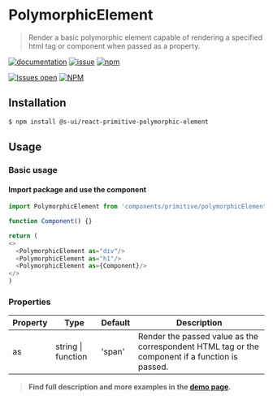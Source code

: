 # PolymorphicElement

> Render a basic polymorphic element capable of rendering a specified html tag or component when passed as a property.

[![documentation](https://img.shields.io/badge/read%20the%20doc-black?logo=readthedocs)](https://sui-components.vercel.app/workbench/primitive/polymorphicElement/)
[![issue](https://img.shields.io/badge/report%20a%20bug-black?logo=openbugbounty&logoColor=red)](https://github.com/SUI-Components/sui-components/issues/new?&projects=4&template=bug-report.yml&assignees=&template=report-a-bug.yml&title=🪲+&labels=bug,component,primitive,polymorphicElement)
[![npm](https://img.shields.io/npm/dt/%40s-ui/react-primitive-polymorphic-element?logo=npm&labelColor=black)](https://www.npmjs.com/package/@s-ui/react-primitive-polymorphic-element)

[![Issues open](https://img.shields.io/github/issues-search/SUI-Components/sui-components?query=is%3Aopen%20label%3Acomponent%20label%3ApolymorphicElement&logo=openbugbounty&logoColor=red&label=issues%20open&color=red)](https://github.com/SUI-Components/sui-components/issues?q=is%3Aopen+label%3Acomponent+label%3ApolymorphicElement)
[![NPM](https://img.shields.io/npm/l/%40s-ui%2Freact-primitive-polymorphic-element)](https://github.com/SUI-Components/sui-components/blob/main/components/primitive/polymorphicElement/LICENSE.md)

## Installation

```sh
$ npm install @s-ui/react-primitive-polymorphic-element
```

## Usage

### Basic usage

#### Import package and use the component

```js
import PolymorphicElement from 'components/primitive/polymorphicElement/lib/index.js'

function Component() {}

return (
<>
  <PolymorphicElement as="div"/>
  <PolymorphicElement as="h1"/>
  <PolymorphicElement as={Component}/>
</>
)
```

### Properties

| Property | Type | Default | Description |
|---|---|---|---|
| as | string \| function | 'span' | Render the passed value as the correspondent HTML tag or the component if a function is passed. |

> **Find full description and more examples in the [demo page](#).**

